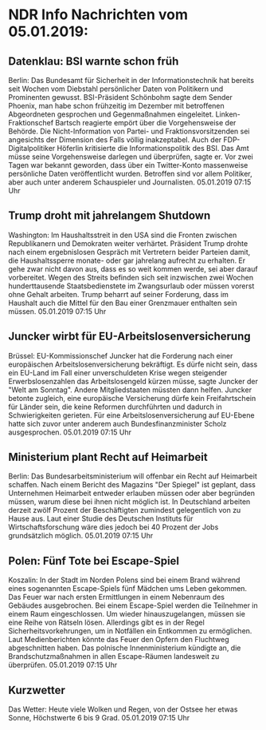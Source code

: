 # NDR Info Nachrichten vom 05.01.2019:


## Datenklau: BSI warnte schon früh
Berlin: Das Bundesamt für Sicherheit in der Informationstechnik hat bereits seit Wochen vom Diebstahl persönlicher Daten von Politikern und Prominenten gewusst. BSI-Präsident Schönbohm sagte dem Sender Phoenix, man habe schon frühzeitig im Dezember mit betroffenen Abgeordneten gesprochen und Gegenmaßnahmen eingeleitet. Linken-Fraktionschef Bartsch reagierte empört über die Vorgehensweise der Behörde. Die Nicht-Information von Partei- und Fraktionsvorsitzenden sei angesichts der Dimension des Falls völlig inakzeptabel. Auch der FDP-Digitalpolitiker Höferlin kritisierte die Informationspolitik des BSI. Das Amt müsse seine Vorgehensweise darlegen und überprüfen, sagte er. Vor zwei Tagen war bekannt geworden, dass über ein Twitter-Konto massenweise persönliche Daten veröffentlicht wurden. Betroffen sind vor allem Politiker, aber auch unter anderem Schauspieler und Journalisten. 05.01.2019 07:15 Uhr 

## Trump droht mit jahrelangem Shutdown
Washington: Im Haushaltsstreit in den USA sind die Fronten zwischen Republikanern und Demokraten weiter verhärtet. Präsident Trump drohte nach einem ergebnislosen Gespräch mit Vertretern beider Parteien damit, die Haushaltssperre monate- oder gar jahrelang aufrecht zu erhalten. Er gehe zwar nicht davon aus, dass es so weit kommen werde, sei aber darauf vorbereitet. Wegen des Streits befinden sich seit inzwischen zwei Wochen hunderttausende Staatsbedienstete im Zwangsurlaub oder müssen vorerst ohne Gehalt arbeiten. Trump beharrt auf seiner Forderung, dass im Haushalt auch die Mittel für den Bau einer Grenzmauer enthalten sein müssen. 05.01.2019 07:15 Uhr 

## Juncker wirbt für EU-Arbeitslosenversicherung
Brüssel: 	EU-Kommissionschef Juncker hat die Forderung nach einer europäischen Arbeitslosenversicherung bekräftigt. Es dürfe nicht sein, dass ein EU-Land im Fall einer unverschuldeten Krise wegen steigender Erwerbslosenzahlen das Arbeitslosengeld kürzen müsse, sagte Juncker der "Welt am Sonntag". Andere Mitgliedstaaten müssten dann helfen. Juncker betonte zugleich, eine europäische Versicherung dürfe kein Freifahrtschein für Länder sein, die keine Reformen durchführten und dadurch in Schwierigkeiten gerieten. Für eine Arbeitslosenversicherung auf EU-Ebene hatte sich zuvor unter anderem auch Bundesfinanzminister Scholz ausgesprochen. 05.01.2019 07:15 Uhr 

## Ministerium plant Recht auf Heimarbeit
Berlin: Das Bundesarbeitsministerium will offenbar ein Recht auf Heimarbeit schaffen. Nach einem Bericht des Magazins "Der Spiegel" ist geplant, dass Unternehmen Heimarbeit entweder erlauben müssen oder aber begründen müssen, warum diese bei ihnen nicht möglich ist. In Deutschland arbeiten derzeit zwölf Prozent der Beschäftigten zumindest gelegentlich von zu Hause aus. Laut einer Studie des Deutschen Instituts für Wirtschaftsforschung wäre dies jedoch bei 40 Prozent der Jobs grundsätzlich möglich. 05.01.2019 07:15 Uhr 

## Polen: Fünf Tote bei Escape-Spiel
Koszalin: In der Stadt im Norden Polens sind bei einem Brand während eines sogenannten Escape-Spiels fünf Mädchen ums Leben gekommen. Das Feuer war nach ersten Ermittlungen in einem Nebenraum des Gebäudes ausgebrochen. Bei einem Escape-Spiel werden die Teilnehmer in einem Raum eingeschlossen. Um wieder hinauszugelangen, müssen sie eine Reihe von Rätseln lösen. Allerdings gibt es in der  Regel Sicherheitsvorkehrungen, um in Notfällen ein Entkommen zu ermöglichen. Laut Medienberichten könnte das Feuer den Opfern den Fluchtweg abgeschnitten haben. Das polnische Innenministerium kündigte an, die Brandschutzmaßnahmen in allen Escape-Räumen landesweit zu überprüfen. 05.01.2019 07:15 Uhr 

## Kurzwetter
Das Wetter: Heute viele Wolken und Regen, von der Ostsee her etwas Sonne, Höchstwerte 6 bis 9 Grad. 05.01.2019 07:15 Uhr 
